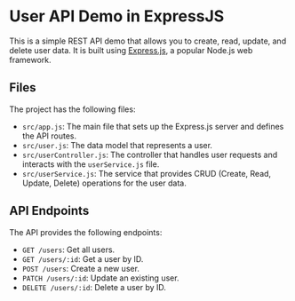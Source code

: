 # User API Demo in ExpressJS

This is a simple REST API demo that allows you to create, read, update, and delete user data. It is built using [Express.js](https://expressjs.com/), a popular Node.js web framework.

## Files

The project has the following files:

- `src/app.js`: The main file that sets up the Express.js server and defines the API routes.
- `src/user.js`: The data model that represents a user.
- `src/userController.js`: The controller that handles user requests and interacts with the `userService.js` file.
- `src/userService.js`: The service that provides CRUD (Create, Read, Update, Delete) operations for the user data.

## API Endpoints

The API provides the following endpoints:

- `GET /users`: Get all users.
- `GET /users/:id`: Get a user by ID.
- `POST /users`: Create a new user.
- `PATCH /users/:id`: Update an existing user.
- `DELETE /users/:id`: Delete a user by ID.
